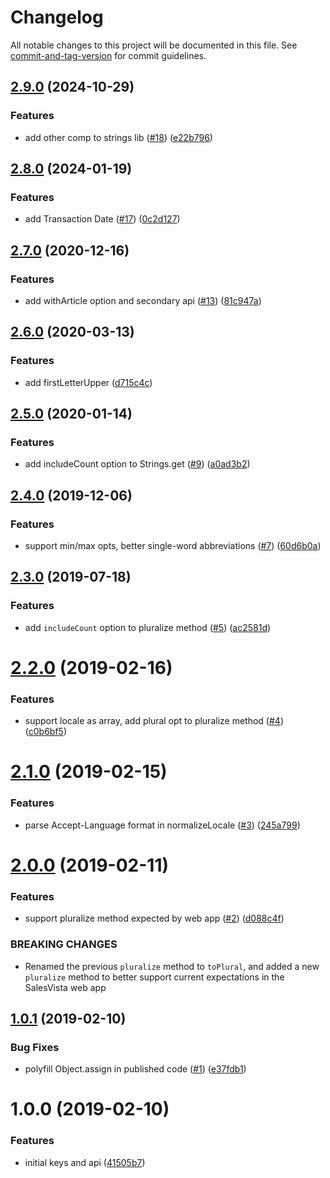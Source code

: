 # Changelog

All notable changes to this project will be documented in this file. See [commit-and-tag-version](https://github.com/absolute-version/commit-and-tag-version) for commit guidelines.

## [2.9.0](https://github.com/SalesVista/strings/compare/v2.8.0...v2.9.0) (2024-10-29)


### Features

* add other comp to strings lib ([#18](https://github.com/SalesVista/strings/issues/18)) ([e22b796](https://github.com/SalesVista/strings/commit/e22b79683bcd2de43290f2553e13b79b4204a364))

## [2.8.0](https://github.com/SalesVista/strings/compare/v2.7.0...v2.8.0) (2024-01-19)


### Features

* add Transaction Date ([#17](https://github.com/SalesVista/strings/issues/17)) ([0c2d127](https://github.com/SalesVista/strings/commit/0c2d12750f4843f75f9c0105a3c94a7bf9fe7a99))

## [2.7.0](https://github.com/SalesVista/strings/compare/v2.6.0...v2.7.0) (2020-12-16)


### Features

* add withArticle option and secondary api ([#13](https://github.com/SalesVista/strings/issues/13)) ([81c947a](https://github.com/SalesVista/strings/commit/81c947afc32100debb056942d5c18d0c3045b89b))

## [2.6.0](https://github.com/SalesVista/strings/compare/v2.5.0...v2.6.0) (2020-03-13)


### Features

* add firstLetterUpper ([d715c4c](https://github.com/SalesVista/strings/commit/d715c4cb38441bbc06b89090ec21c19eee1049bb))

## [2.5.0](https://github.com/SalesVista/strings/compare/v2.4.0...v2.5.0) (2020-01-14)


### Features

* add includeCount option to Strings.get ([#9](https://github.com/SalesVista/strings/issues/9)) ([a0ad3b2](https://github.com/SalesVista/strings/commit/a0ad3b216f51f90261cc1bc0a7fd8f7aca96a92c))

## [2.4.0](https://github.com/SalesVista/strings/compare/v2.3.0...v2.4.0) (2019-12-06)


### Features

* support min/max opts, better single-word abbreviations ([#7](https://github.com/SalesVista/strings/issues/7)) ([60d6b0a](https://github.com/SalesVista/strings/commit/60d6b0a98575ed5c6b950cee464e42a73a5d5d10))

## [2.3.0](https://github.com/SalesVista/strings/compare/v2.2.0...v2.3.0) (2019-07-18)


### Features

* add `includeCount` option to pluralize method ([#5](https://github.com/SalesVista/strings/issues/5)) ([ac2581d](https://github.com/SalesVista/strings/commit/ac2581d))



# [2.2.0](https://github.com/SalesVista/strings/compare/v2.1.0...v2.2.0) (2019-02-16)


### Features

* support locale as array, add plural opt to pluralize method ([#4](https://github.com/SalesVista/strings/issues/4)) ([c0b6bf5](https://github.com/SalesVista/strings/commit/c0b6bf5))



# [2.1.0](https://github.com/SalesVista/strings/compare/v2.0.0...v2.1.0) (2019-02-15)


### Features

* parse Accept-Language format in normalizeLocale ([#3](https://github.com/SalesVista/strings/issues/3)) ([245a799](https://github.com/SalesVista/strings/commit/245a799))



<a name="2.0.0"></a>
# [2.0.0](https://github.com/SalesVista/strings/compare/v1.0.1...v2.0.0) (2019-02-11)


### Features

* support pluralize method expected by web app ([#2](https://github.com/SalesVista/strings/issues/2)) ([d088c4f](https://github.com/SalesVista/strings/commit/d088c4f))


### BREAKING CHANGES

* Renamed the previous `pluralize` method to `toPlural`, and added a new `pluralize` method to better support current expectations in the SalesVista web app



<a name="1.0.1"></a>
## [1.0.1](https://github.com/SalesVista/strings/compare/v1.0.0...v1.0.1) (2019-02-10)


### Bug Fixes

* polyfill Object.assign in published code ([#1](https://github.com/SalesVista/strings/issues/1)) ([e37fdb1](https://github.com/SalesVista/strings/commit/e37fdb1))



<a name="1.0.0"></a>
# 1.0.0 (2019-02-10)


### Features

* initial keys and api ([41505b7](https://github.com/SalesVista/strings/commit/41505b7))
